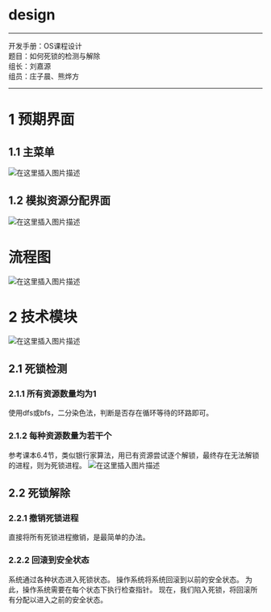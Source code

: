 # design


---
开发手册：OS课程设计    
题目：如何死锁的检测与解除    
组长：刘嘉源    
组员：庄子晨、熊烨方    

---


# 1 预期界面
##  1.1 主菜单
![在这里插入图片描述](https://img-blog.csdnimg.cn/20200908132018582.png?x-oss-process=image/watermark,type_ZmFuZ3poZW5naGVpdGk,shadow_10,text_aHR0cHM6Ly9ibG9nLmNzZG4ubmV0L3dlaXhpbl80MzE0NTM5Nw==,size_16,color_FFFFFF,t_70#pic_center)

## 1.2 模拟资源分配界面
![在这里插入图片描述](https://img-blog.csdnimg.cn/20200908132052367.png?x-oss-process=image/watermark,type_ZmFuZ3poZW5naGVpdGk,shadow_10,text_aHR0cHM6Ly9ibG9nLmNzZG4ubmV0L3dlaXhpbl80MzE0NTM5Nw==,size_16,color_FFFFFF,t_70#pic_center)

# 流程图
![在这里插入图片描述](https://img-blog.csdnimg.cn/20200911085635309.png?x-oss-process=image/watermark,type_ZmFuZ3poZW5naGVpdGk,shadow_10,text_aHR0cHM6Ly9ibG9nLmNzZG4ubmV0L3dlaXhpbl80MzE0NTM5Nw==,size_16,color_FFFFFF,t_70#pic_center)

# 2 技术模块
![在这里插入图片描述](https://img-blog.csdnimg.cn/20200908132525470.png?x-oss-process=image/watermark,type_ZmFuZ3poZW5naGVpdGk,shadow_10,text_aHR0cHM6Ly9ibG9nLmNzZG4ubmV0L3dlaXhpbl80MzE0NTM5Nw==,size_16,color_FFFFFF,t_70#pic_center)

## 2.1 死锁检测
### 2.1.1 所有资源数量均为1
使用dfs或bfs，二分染色法，判断是否存在循环等待的环路即可。
### 2.1.2 每种资源数量为若干个
参考课本6.4节，类似银行家算法，用已有资源尝试逐个解锁，最终存在无法解锁的进程，则为死锁进程。
![在这里插入图片描述](https://img-blog.csdnimg.cn/20200908132211101.jpg?x-oss-process=image/watermark,type_ZmFuZ3poZW5naGVpdGk,shadow_10,text_aHR0cHM6Ly9ibG9nLmNzZG4ubmV0L3dlaXhpbl80MzE0NTM5Nw==,size_16,color_FFFFFF,t_70#pic_center)

## 2.2 死锁解除
### 2.2.1 撤销死锁进程
直接将所有死锁进程撤销，是最简单的办法。
### 2.2.2 回滚到安全状态
系统通过各种状态进入死锁状态。 操作系统将系统回滚到以前的安全状态。 为此，操作系统需要在每个状态下执行检查指针。
现在，我们陷入死锁，将回滚所有分配以进入之前的安全状态。
